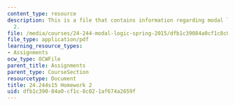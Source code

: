 ```yaml
---
content_type: resource
description: This is a file that contains information regarding modal logic homework
  2.
file: /media/courses/24-244-modal-logic-spring-2015/dfb1c39084a0cf1c8c021af674a2659f_MIT24_244S15_Homework2.pdf
file_type: application/pdf
learning_resource_types:
- Assignments
ocw_type: OCWFile
parent_title: Assignments
parent_type: CourseSection
resourcetype: Document
title: 24.244s15 Homework 2
uid: dfb1c390-84a0-cf1c-8c02-1af674a2659f
---
```

